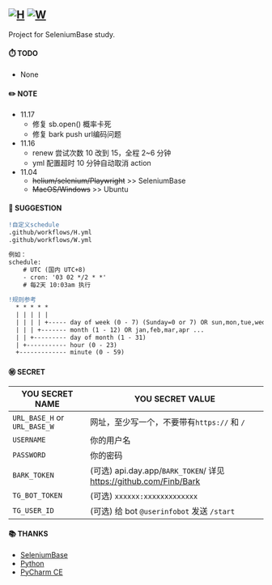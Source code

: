 ## [![H](https://github.com/mybdye/H-W-SeleniumBase/actions/workflows/H.yml/badge.svg)](https://github.com/mybdye/H-W-SeleniumBase/actions/workflows/H.yml) [![W](https://github.com/mybdye/H-W-SeleniumBase/actions/workflows/W.yml/badge.svg)](https://github.com/mybdye/H-W-SeleniumBase/actions/workflows/W.yml)
Project for SeleniumBase study.

#### ⏱️ TODO
- None

#### ✏️ NOTE
- 11.17
  - 修复 sb.open() 概率卡死
  - 修复 bark push url编码问题
- 11.16
  - renew 尝试次数 10 改到 15，全程 2~6 分钟
  - yml 配置超时 10 分钟自动取消 action
- 11.04
  - ~~helium/selenium/Playwright~~ >> SeleniumBase
  - ~~MacOS/Windows~~ >> Ubuntu

#### 🌟️ SUGGESTION
```diff
!自定义schedule
.github/workflows/H.yml
.github/workflows/W.yml

例如：
schedule:
    # UTC (国内 UTC+8)
    - cron: '03 02 */2 * *'   
    # 每2天 10:03am 执行
    
!规则参考
  * * * * *
  | | | | |
  | | | | +----- day of week (0 - 7) (Sunday=0 or 7) OR sun,mon,tue,wed,thu,fri,sat
  | | | +------- month (1 - 12) OR jan,feb,mar,apr ...
  | | +--------- day of month (1 - 31)
  | +----------- hour (0 - 23)
  +------------- minute (0 - 59)
```

#### ㊙️ SECRET
  |YOU SECRET NAME|YOU SECRET VALUE|
  |-----|--|
  |`URL_BASE_H` or `URL_BASE_W`|网址，至少写一个，不要带有`https://` 和 `/` |
  |`USERNAME`|你的用户名|
  |`PASSWORD`|你的密码|
  |`BARK_TOKEN`|(可选) api.day.app/`BARK_TOKEN`/ 详见 https://github.com/Finb/Bark|
  |`TG_BOT_TOKEN`|(可选) `xxxxxx:xxxxxxxxxxxxx`|
  |`TG_USER_ID`|(可选) 给 bot `@userinfobot` 发送 `/start`|

#### 📚 THANKS
- [SeleniumBase](https://github.com/seleniumbase)
- [Python](https://www.python.org/)
- [PyCharm CE](https://www.jetbrains.com/pycharm/)
